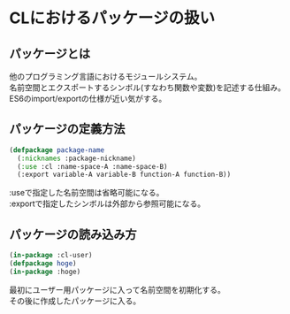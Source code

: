 # CLにおけるパッケージの扱い

## パッケージとは  
他のプログラミング言語におけるモジュールシステム。  
名前空間とエクスポートするシンボル(すなわち関数や変数)を記述する仕組み。  
ES6のimport/exportの仕様が近い気がする。

## パッケージの定義方法  
```lisp
(defpackage package-name
  (:nicknames :package-nickname)
  (:use :cl :name-space-A :name-space-B)
  (:export variable-A variable-B function-A function-B))
```

:useで指定した名前空間は省略可能になる。  
:exportで指定したシンボルは外部から参照可能になる。

## パッケージの読み込み方  
```lisp
(in-package :cl-user)
(defpackage hoge)
(in-package :hoge)
```

最初にユーザー用パッケージに入って名前空間を初期化する。  
その後に作成したパッケージに入る。

